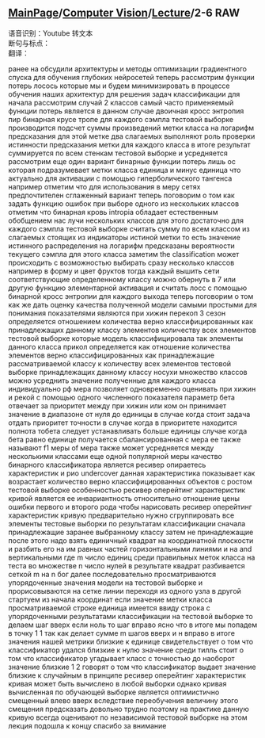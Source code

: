 ## [MainPage](../../index.md)/[Computer Vision](../README.md)/[Lecture](../Lecture.md)/2-6 RAW

语音识别：Youtube 转文本  
断句与标点：  
翻译：  

ранее на обсудили архитектуры и методы оптимизации градиентного спуска для обучения глубоких нейросетей теперь рассмотрим функции потерь лосось которые мы и будем минимизировать в процессе обучения наших архитектур для решения задач классификации для начала рассмотрим случай 2 классов самый часто применяемый функции потерь является в данном случае двоичная кросс энтропия пир бинарная крусе тропе для каждого сэмпла тестовой выборке производится подсчет суммы произведений метки класса на логарифм предсказания для этой метке два слагаемых выполняют роль проверки истинности предсказания метки для каждого класса в итоге результат суммируется по всем стенкам тестовой выборке и усредняется рассмотрим еще один вариант бинарные функции потерь лишь ос которая подразумевает метки класса единица и минус единица что актуально для активации с помощью гиперболического тангенса например отметим что для использования в меру сетях предпочтителен сглаженный вариант теперь поговорим о том как задать функцию ошибок при выборе одного из нескольких классов отметим что бинарная кровь intropia обладает естественным обобщением нас лучи нескольких классов для этого достаточно для каждого сэмпла тестовой выборке считать сумму по всем классом из слагаемых стоящих из индикаторы истиной метки то есть значение истинного распределения на логарифм предсказаны вероятности текущего сэмпла для этого класса заметим the classification может происходить с возможностью выбирать сразу несколько классов например в форму и цвет фруктов тогда каждый вышить сети соответствующие определенному классу можно обернуть в 7 или другую функцию элементарной активация и считать лосс с помощью бинарной кросс энтропии для каждого выхода теперь поговорим о том как же дать оценку качества полученной модели самыми простыми для понимания показателями являются при хижин перекоп 3 сезон определяется отношением количества верно классифицированных как принадлежащих данному классу элементов количеству всех элементов тестовой выборке которые модель классифицировала так элементы данного класса прикол определяется как отношение количества элементов верно классифицированных как принадлежащие рассматриваемой классу к количеству всех элементов тестовой выборке принадлежащих данному классу носухи множество классов можно усреднить значение полученные для каждого класса индивидуально рф мера позволяет одновременно оценивать при хижин и рекой с помощью одного численного показателя параметр бета отвечает за приоритет между при хижин или ком он принимает значение в диапазоне от нуля до единицы в случае когда стоит задача отдать приоритет точности в случае когда в приоритете находится полнота тобета следует устанавливать больше единицы случае когда бета равно единице получается сбалансированная с мера ее также называют f1 меры of мера также может усредняется между несколькими классами еще одной популярной меры качество бинарного классификатора является ресивер опираетесь характеристик и рио undercover данная характеристика показывает как возрастает количество верно классифицированных объектов с ростом тестовой выборке особенностью ресивер оперейтинг характеристик кривой является ее инвариантность относительно отношение цены ошибки первого и второго рода чтобы нарисовать ресивер оперейтинг характеристик кривую предварительно нужно сгруппировать все элементы тестовые выборки по результатам классификации сначала принадлежащие заранее выбранному классу затем не принадлежащие после этого надо взять единичный квадрат на координатной плоскости и разбить его на им равных частей горизонтальными линиями и на and вертикальными где m число единиц среди правильных меток класса на теста во множестве n число нулей в результате квадрат разбивается сеткой m на n бог далее последовательно просматриваются упорядоченные значения модели на тестовой выборке и прорисовываются на сетке линии переходя из одного узла в другой стартуем из начала координат если значение метки класса просматриваемой строке единица имеется ввиду строка с упорядоченными результатами классификации на тестовой выборке то делаем шаг вверх если ноль то шаг вправо ясно что в итоге мы попадем в точку 1 1 так как делает сумме m шагов вверх и н вправо в итоге значения нашей метрики близкие к единице свидетельствует о том что классификатор удался близкие к нулю значение среди тилль стоит о том что классификатор угадывает класс с точностью до наоборот значение близкие 1 2 говорят о том что классификатор выдает значение близкие к случайным в принципе ресивер оперейтинг характеристик кривая может быть вычислено в любой выборки однако кривая вычисленная по обучающей выборке является оптимистично смещенный влево вверх вследствие переобучения величину этого смещения предсказать довольно трудно поэтому на практике данную кривую всегда оценивают по независимой тестовой выборке на этом лекция подошла к концу спасибо за внимание 